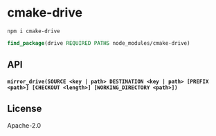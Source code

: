 # cmake-drive

```
npm i cmake-drive
```

```cmake
find_package(drive REQUIRED PATHS node_modules/cmake-drive)
```

## API

#### `mirror_drive(SOURCE <key | path> DESTINATION <key | path> [PREFIX <path>] [CHECKOUT <length>] [WORKING_DIRECTORY <path>])`

## License

Apache-2.0
